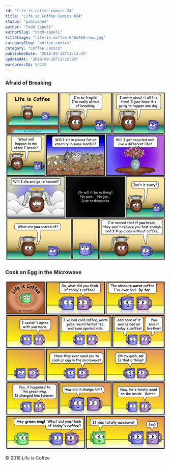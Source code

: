 ```yaml
---
id: "life-is-coffee-comics-24"
title: "Life is Coffee Comics #24"
status: "published"
author: "Todd Zapoli"
authorSlug: "todd-zapoli"
titleImage: "life-is-coffee-640x400-new.jpg"
categorySlug: "coffee-comics"
category: "Coffee Comics"
publishedDate: "2018-09-18T11:14:45"
updatedAt: "2018-09-18T11:15:26"
wordpressId: 53233
---
```


### Afraid of Breaking

![Afraid of Breaking](049-Afraid-of-Breaking.jpg)

### Cook an Egg in the Microwave

![Cook egg in microwave](050-Cook-an-Egg-in-the-Microwave.jpg)

© 2018 Life is Coffee